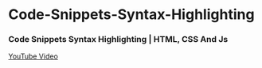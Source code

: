 # Code-Snippets-Syntax-Highlighting

### Code Snippets Syntax Highlighting | HTML, CSS And Js
[YouTube Video](https://youtu.be/SQsbYhQMVqw)
